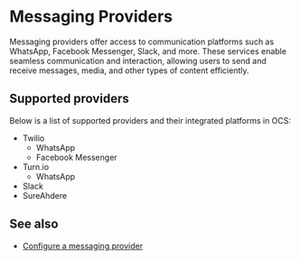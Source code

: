 # Messaging Providers

Messaging providers offer access to communication platforms such as WhatsApp, Facebook Messenger, Slack, and more. These services enable seamless communication and interaction, allowing users to send and receive messages, media, and other types of content efficiently.

## Supported providers
Below is a list of supported providers and their integrated platforms in OCS:

- Twilio
    - WhatsApp
    - Facebook Messenger
- Turn.io
    - WhatsApp
- Slack
- SureAhdere

## See also
- [Configure a messaging provider](../how-to/configure_providers.md)
